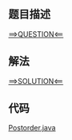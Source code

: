 ## 题目描述

[==>QUESTION<==](https://leetcode-cn.com/problems/n-ary-tree-postorder-traversal/)

## 解法

[==>SOLUTION<==](https://leetcode-cn.com/problems/n-ary-tree-postorder-traversal/solution/n-cha-shu-de-hou-xu-bian-li-by-leetcode-txesi/)

## 代码

[Postorder.java](https://github.com/Marshal7cc/leetcode-java/blob/master/src/recursion/Postorder.java)


